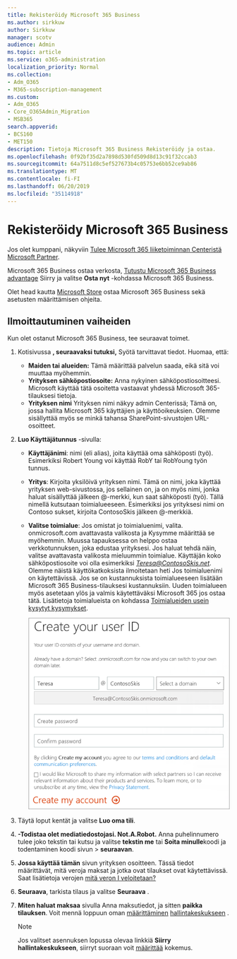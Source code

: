```yaml
---
title: Rekisteröidy Microsoft 365 Business
ms.author: sirkkuw
author: Sirkkuw
manager: scotv
audience: Admin
ms.topic: article
ms.service: o365-administration
localization_priority: Normal
ms.collection:
- Adm_O365
- M365-subscription-management
ms.custom:
- Adm_O365
- Core_O365Admin_Migration
- MSB365
search.appverid:
- BCS160
- MET150
description: Tietoja Microsoft 365 Business Rekisteröidy ja ostaa.
ms.openlocfilehash: 0f92bf35d2a7898d530fd509d8d13c91f32ccab3
ms.sourcegitcommit: 64a7511d8c5ef527673b4c05753e6bb52ce9ab86
ms.translationtype: MT
ms.contentlocale: fi-FI
ms.lasthandoff: 06/20/2019
ms.locfileid: "35114918"
---
```

# <a name="sign-up-for-microsoft-365-business"></a>Rekisteröidy Microsoft 365 Business

Jos olet kumppani, näkyviin [Tulee Microsoft 365 liiketoiminnan Centeristä Microsoft Partner](get-microsoft-365-business.md#get-microsoft-365-business-from-microsoft-partner-center).

Microsoft 365 Business ostaa verkosta, [Tutustu Microsoft 365 Business advantage](https://www.microsoft.com/microsoft-365/business#pmg-cmp-desktop) Siirry ja valitse **Osta nyt** -kohdassa Microsoft 365 Business.

Olet head kautta [Microsoft Store](https://www.microsoft.com/en-us/store/locations/find-a-store?icid=en-us_UF_FAS) ostaa Microsoft 365 Business sekä asetusten määrittämisen ohjeita.

## <a name="complete-the-sign-up-steps"></a>Ilmoittautuminen vaiheiden

Kun olet ostanut Microsoft 365 Business, tee seuraavat toimet.

1. Kotisivussa **, seuraavaksi tutuksi,** Syötä tarvittavat tiedot. Huomaa, että:
 
    -  **Maiden tai alueiden:** Tämä määrittää palvelun saada, eikä sitä voi muuttaa myöhemmin.
    - **Yrityksen sähköpostiosoite:** Anna nykyinen sähköpostiosoitteesi. Microsoft käyttää tätä osoitetta vastaavat yhdessä Microsoft 365-tilauksesi tietoja.
    - **Yrityksen nimi** Yrityksen nimi näkyy admin Centerissä; Tämä on, jossa hallita Microsoft 365 käyttäjien ja käyttöoikeuksien. Olemme sisällyttää myös se minkä tahansa SharePoint-sivustojen URL-osoitteet.

2. **Luo Käyttäjätunnus** -sivulla:

    - **Käyttäjänimi**: nimi (eli alias), joita käyttää oma sähköposti (työ). Esimerkiksi Robert Young voi käyttää RobY tai RobYoung työn tunnus.
    - **Yritys**: Kirjoita yksilöivä yrityksen nimi. Tämä on nimi, joka käyttää yrityksen web-sivustossa, jos sellainen on, ja on myös nimi, jonka haluat sisällyttää jälkeen @-merkki, kun saat sähköposti (työ). Tällä nimellä kutsutaan toimialueeseen. Esimerkiksi jos yrityksesi nimi on Contoso sukset, kirjoita ContosoSkis jälkeen @-merkkiä.
    - **Valitse toimialue**: Jos omistat jo toimialuenimi, valita. onmicrosoft.com avattavasta valikosta ja Kysymme määrittää se myöhemmin. Muussa tapauksessa on helppo ostaa verkkotunnuksen, joka edustaa yrityksesi. Jos haluat tehdä näin, valitse avattavasta valikosta mieluummin toimialue. Käyttäjän koko sähköpostiosoite voi olla esimerkiksi *Teresa@ContosoSkis.net*. Olemme näistä käyttökatkoksista ilmoitetaan heti Jos toimialuenimi on käytettävissä. Jos se on kustannuksista toimialueeseen lisätään Microsoft 365 Business-tilauksesi kustannuksiin. Uuden toimialueen myös asetetaan ylös ja valmis käytettäväksi Microsoft 365 jos ostaa tätä. Lisätietoja toimialueista on kohdassa [Toimialueiden usein kysytyt kysymykset](https://docs.microsoft.com/office365/admin/setup/domains-faq).
    
        ![Kuva Luo käyttäjä ID-sivulla.](media/signinuserid.png)

3. Täytä loput kentät ja valitse **Luo oma tili**.
4. **-Todistaa olet mediatiedostojasi. Not.A.Robot.** Anna puhelinnumero tulee joko tekstin tai kutsu ja valitse **tekstin me** tai **Soita minulle**koodi ja todentaminen koodi sivun \> **seuraavan**.
5. **Jossa käyttää tämän** sivun yrityksen osoitteen. Tässä tiedot määrittävät, mitä veroja maksat ja jotka ovat tilaukset ovat käytettävissä. Saat lisätietoja verojen [mitä veron I veloitetaan?](https://docs.microsoft.com/office365/admin/subscriptions-and-billing/what-tax-will-i-be-charged?view=o365-worldwide) 
1. **Seuraava**, tarkista tilaus ja valitse **Seuraava** .
1. **Miten haluat maksaa** sivulla Anna maksutiedot, ja sitten **paikka tilauksen**.
    Voit mennä loppuun oman [määrittäminen](set-up.md) [hallintakeskukseen](https://docs.microsoft.com/en-us/office365/admin/subscriptions-and-billing/what-tax-will-i-be-charged?view=o365-worldwide) .

    > [!NOTE]
    > Jos valitset asennuksen lopussa olevaa linkkiä **Siirry hallintakeskukseen**, siirryt suoraan voit [määrittää](set-up.md) kokemus.